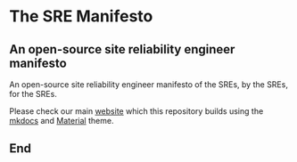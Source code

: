 # The SRE Manifesto

## An open-source site reliability engineer manifesto

An open-source site reliability engineer manifesto of the SREs, by the SREs, for the SREs.

Please check our main [website](https://www.sre-manifesto.org) which this repository builds using the [mkdocs](https://www.mkdocs.org) and [Material](https://squidfunk.github.io/mkdocs-material/) theme.

## End
